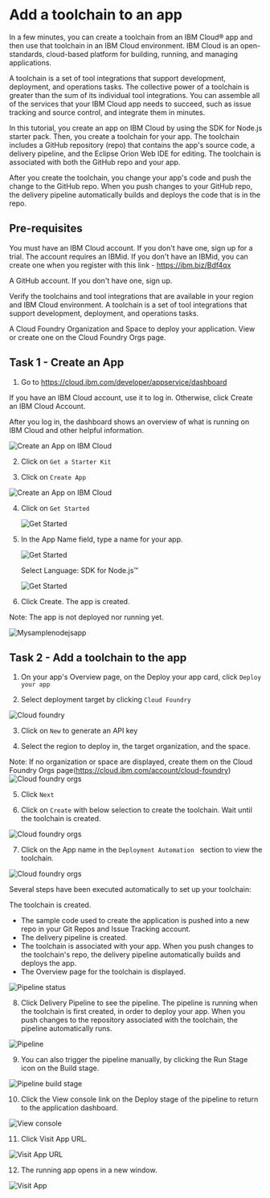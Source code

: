 # Add a toolchain to an app

In a few minutes, you can create a toolchain from an IBM Cloud® app and then use that toolchain in an IBM Cloud environment. IBM Cloud is an open-standards, cloud-based platform for building, running, and managing applications.

A toolchain is a set of tool integrations that support development, deployment, and operations tasks. The collective power of a toolchain is greater than the sum of its individual tool integrations. You can assemble all of the services that your IBM Cloud app needs to succeed, such as issue tracking and source control, and integrate them in minutes.

In this tutorial, you create an app on IBM Cloud by using the SDK for Node.js starter pack. Then, you create a toolchain for your app. The toolchain includes a GitHub repository (repo) that contains the app's source code, a delivery pipeline, and the Eclipse Orion Web IDE for editing. The toolchain is associated with both the GitHub repo and your app.

After you create the toolchain, you change your app's code and push the change to the GitHub repo. When you push changes to your GitHub repo, the delivery pipeline automatically builds and deploys the code that is in the repo.

## Pre-requisites

You must have an IBM Cloud account. If you don't have one, sign up for a trial. The account requires an IBMid. If you don't have an IBMid, you can create one when you register with this link - https://ibm.biz/Bdf4qx

A GitHub account. If you don't have one, sign up.

Verify the toolchains and tool integrations that are available in your region and IBM Cloud environment. A toolchain is a set of tool integrations that support development, deployment, and operations tasks.

A Cloud Foundry Organization and Space to deploy your application. View or create one on the Cloud Foundry Orgs page.

## Task 1 - Create an App

1) Go to https://cloud.ibm.com/developer/appservice/dashboard

If you have an IBM Cloud account, use it to log in. Otherwise, click Create an IBM Cloud Account.

After you log in, the dashboard shows an overview of what is running on IBM Cloud and other helpful information.

  ![Create an App on IBM Cloud](images/Picture1.png)
  
2) Click on `Get a Starter Kit`

3) Click on `Create App`

  ![Create an App on IBM Cloud](images/Picture2.png)

4) Click on `Get Started`

   ![Get Started](images/Picture3.png)  

5) In the App Name field, type a name for your app.
   
   ![Get Started](images/Picture4.png)
   
   Select Language: SDK for Node.js™
   
   ![Get Started](images/Picture5.png)

6) Click Create. The app is created.

Note: The app is not deployed nor running yet.

 ![Mysamplenodejsapp](images/Picture6.png)
  
## Task 2 - Add a toolchain to the app

1) On your app's Overview page, on the Deploy your app card, click `Deploy your app`

2) Select deployment target by clicking ` Cloud Foundry `

  ![Cloud foundry](images/Picture7.png)

3) Click on `New` to generate an API key

4) Select the region to deploy in, the target organization, and the space.

Note: If no organization or space are displayed, create them on the Cloud Foundry Orgs page(https://cloud.ibm.com/account/cloud-foundry)
![Cloud foundry orgs](images/Picture8.png)

5) Click `Next`

6) Click on `Create` with below selection to create the toolchain. Wait until the toolchain is created.

![Cloud foundry orgs](images/Picture9.png)

7) Click on the App name in the `Deployment Automation ` section to view the toolchain.

![Cloud foundry orgs](images/Picture10.png)

Several steps have been executed automatically to set up your toolchain:

The toolchain is created.
  * The sample code used to create the application is pushed into a new repo in your Git Repos and Issue Tracking account.
  * The delivery pipeline is created.
  * The toolchain is associated with your app. When you push changes to the toolchain's repo, the delivery pipeline automatically builds and deploys the app.
  * The Overview page for the toolchain is displayed.

![Pipeline status](images/Picture11.png)

8) Click Delivery Pipeline to see the pipeline. The pipeline is running when the toolchain is first created, in order to deploy your app. When you push changes to the repository associated with the toolchain, the pipeline automatically runs.

![Pipeline](images/Picture12.png)

9) You can also trigger the pipeline manually, by clicking the Run Stage icon on the Build stage.

![Pipeline build stage](images/Picture13.png)

10) Click the View console link on the Deploy stage of the pipeline to return to the application dashboard.

![View console](images/Picture14.png)

11) Click Visit App URL.

![Visit App URL](images/Picture15.png)

12) The running app opens in a new window.

![Visit App](images/Picture16.png)

